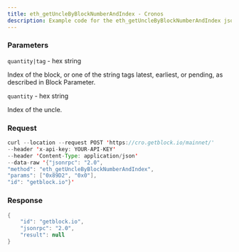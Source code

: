 ```yaml
---
title: eth_getUncleByBlockNumberAndIndex - Cronos
description: Example code for the eth_getUncleByBlockNumberAndIndex json-rpc method. Сomplete guide on how to use eth_getUncleByBlockNumberAndIndex json-rpc in GetBlock.io Web3 documentation.
---
```


### Parameters


`quantity|tag` - hex string

Index of the block, or one of the string tags latest, earliest, or
pending, as described in Block Parameter.

`quantity` - hex string

Index of the uncle.

### Request

``` java
curl --location --request POST 'https://cro.getblock.io/mainnet/' 
--header 'x-api-key: YOUR-API-KEY' 
--header 'Content-Type: application/json' 
--data-raw '{"jsonrpc": "2.0",
"method": "eth_getUncleByBlockNumberAndIndex",
"params": ["0x89D2", "0x0"],
"id": "getblock.io"}'
```

###  Response

``` java
{
    "id": "getblock.io",
    "jsonrpc": "2.0",
    "result": null
}
```

